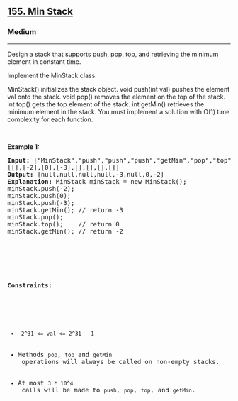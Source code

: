 <h2><a href="https://leetcode.com/problems/min-stack/description/">155. Min Stack</a></h2><h3>Medium</h3><hr><div><p>Design a stack that supports push, pop, top, and retrieving the minimum element in constant time.

Implement the MinStack class:

MinStack() initializes the stack object.
void push(int val) pushes the element val onto the stack.
void pop() removes the element on the top of the stack.
int top() gets the top element of the stack.
int getMin() retrieves the minimum element in the stack.
You must implement a solution with O(1) time complexity for each function.

<p>&nbsp;</p>
<p><strong>Example 1:</strong></p>
<pre><strong>Input:</strong> ["MinStack","push","push","push","getMin","pop","top","getMin"]
[[],[-2],[0],[-3],[],[],[],[]]
<strong>Output:</strong> [null,null,null,null,-3,null,0,-2]
<strong>Explanation:</strong> MinStack minStack = new MinStack();
minStack.push(-2);
minStack.push(0);
minStack.push(-3);
minStack.getMin(); // return -3
minStack.pop();
minStack.top();    // return 0
minStack.getMin(); // return -2

<p>&nbsp;</p>

<p><strong>Constraints:</strong></p>

<ul>
	<li><code>-2^31 <= val <= 2^31 - 1</code></li>
	<li>Methods <code>pop</code>, <code>top</code> and <code>getMin</code> operations will always be called on non-empty stacks.</li>
    <li>At most <code>3 * 10^4</code> calls will be made to <code>push</code>, <code>pop</code>, <code>top</code>, and <code>getMin</code>.</li>
</ul>
</div>